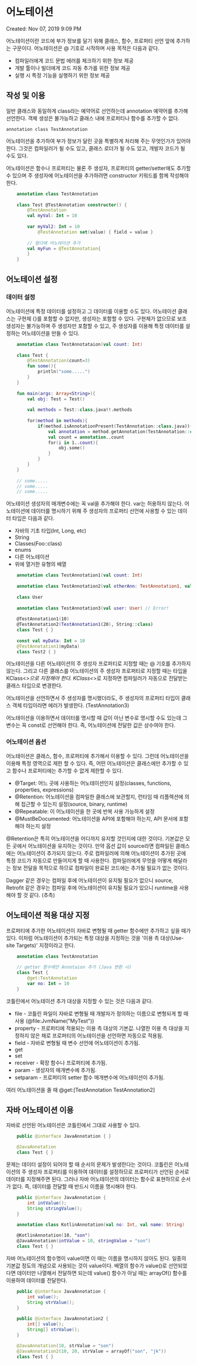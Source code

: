 # 어노테이션

Created: Nov 07, 2019 9:09 PM

어노테이션이란 코드에 부가 정보를 달기 위해 클래스, 함수, 프로퍼티 선언 앞에 추가하는 구문이다. 어노테이션은 @ 기호로 시작하며 사용 목적은 다음과 같다.

- 컴파일러에게 코드 문법 에러를 체크하기 위한 정보 제공
- 개발 툴이나 빌더에게 코드 자동 추가를 위한 정보 제공
- 실행 시 특정 기능을 실행하기 위한 정보 제공

## 작성 및 이용

일반 클래스와 동일하게 class라는 예약어로 선언하는데 annotation 예약어를 추가해 선언한다. 객체 생성은 불가능하고 클래스 내에 프로퍼티나 함수를 추가할 수 없다.

    annotation class TestAnnotation

어노테이션을 추가하여 부가 정보가 달린 곳을 특별하게 처리해 주는 무엇인가가 있어야 한다. 그것은 컴파일러가 될 수도 있고, 클래스 로더가 될 수도 있고, 개발자 코드가 될 수도 있다.

어노테이션은 함수나 프로퍼티는 물론 주 생성자, 프로퍼티의  getter/setter에도 추가할 수 있으며 주 생성자에 어노테이션을 추가하려면 constructor 키워드를 함께 작성해야 한다.
```kotlin
    annotation class TestAnnotation
    
    class Test @TestAnnotation constructor() {
    	@TestAnnotation
    	val myVal: Int = 10
    	
    	var myVal2: Int = 10
    		@TestAnnotation set(value) { field = value }
    
    	// 람다에 어노테이션 추가
    	val myFun = @TestAnnotation{
    	}
    }
```
## 어노테이션 설정

### 데이터 설정

어노테이션에 특정 데이터를 설정하고 그 데이터를 이용할 수도 있다. 어노테이션 클래스는 구현체 {}를 포함할 수 없지만, 생성자는 포함할 수 있다. 구현체가 없으므로 보조 생성자는 불가능하며 주 생성자만 포함할 수 있고, 주 생성자를 이용해 특정 데이터를 설정하는 어노테이션을 만들 수 있다.
```kotlin
    annotation class TestAnnotataion(val count: Int)
    
    class Test {
    	@TestAnnotation(count=3)
    	fun some(){
    		println("some.....")
    	}
    }
    
    fun main(args: Array<String>){
    	val obj: Test = Test()
    	
    	val methods = Test::class.java!!.methods
    
    	for(method in methods){
    		if(method.isAnnotationPresent(TestAnnotation::class.java)){
    			val annotation = method.getAnnotation(TestAnnotation::class.java)
    			val count = annotation..count
    			for(i in 1..count){
    				obj.some()
    			}
    		}
    	}
    }
    
    // some.....
    // some.....
    // some.....
```
어노테이션 생성자의 매개변수에는 꼭 val을 추가해야 한다. var는 허용하지 않는다. 어노테이션에 데이터를 명시하기 위해 주 생성자의 프로퍼티 선언에 사용할 수 있는 데이터 타입은 다음과 같다.

- 자바의 기초 타입(Int, Long, etc)
- String
- Classes(Foo::class)
- enums
- 다른 어노테이션
- 위에 열거한 유형의 배열
```kotlin
    annotation class TestAnnotation1(val count: Int)
    
    annotation class TestAnnotation2(val otherAnn: TestAnnotation1, val arg1: KClass<*>)
    
    class User
    
    annotation class TestAnnotation3(val user: User) // Error!
    
    @TestAnnotation1(10)
    @TestAnnotation2(TestAnnotation1(20), String::class)
    class Test { }
    
    const val myData: Int = 10
    @TestAnnotation1(myData)
    class Test2 { }
```
어노테이션을 다른 어노테이션의 주 생성자 프로퍼티로 지정할 때는 @ 기호를 추가하지 않는다. 그리고 다른 클래스를 어노테이션의 주 생성자 프로퍼티로 지정할 때는 타입을 KClass<*>으로 지정해야 한다. KClass<*>로 지정하면 컴파일러가 자동으로 전달받는 클래스 타입으로 변경한다.

어노테이션을 선언하면서 주 생성자를 명시했더라도, 주 생성자의 프로퍼티 타입이 클래스 객체 타입이라면 에러가 발생한다. (TestAnnotation3)

어노테이션을 이용하면서 데이터를 명시할 때 값이 아닌 변수로 명시할 수도 있는데 그 변수는 꼭 const로 선언해야 한다. 즉, 어노테이션에 전달한 값은 상수여야 한다.

### 어노테이션 옵션

어노테이션은 클래스, 함수, 프로퍼티에 추가해서 이용할 수 있다. 그런데 어노테이션을 이용해 특정 영역으로 제한 할 수 있다. 즉, 어떤 어노테이션은 클래스에만 추가할 수 있고 함수나 프로퍼티에는 추가할 수 없게 제한할 수 있다.

- @Target: 어느 곳에 사용하는 어노테이션인지 설정(classes, functions, properties, expressions)
- @Retention: 어노테이션을 컴파일한 클래스에 보관할지, 런타임 때 리플렉션에 의해 접근할 수 있는지 설정(source, binary, runtime)
- @Repeatable: 이 어노테이션을 한 곳에 반복 사용 가능하게 설정
- @MustBeDocumented: 어노테이션을 API에 포함해야 하는지, API 문서에 포함해야 하는지 설정

@Retention은 특히 어노테이션을 어디까지 유지할 것인지에 대한 것이다. 기본값은 모든 곳에서 어노테이션을 유지하는 것이다. 만약 옵션 값이 source라면 컴파일된 클래스에는 어노테이션이 추가되지 않는다. 주로 컴파일러에 의해 어노테이션이 추가된 곳에 특정 코드가 자동으로 만들어지게 할 때 사용한다. 컴파일러에게 무엇을 어떻게 해달라는 정보 전달을 목적으로 하므로 컴파일이 완료된 코드에는 추가될 필요가 없는 것이다.

Dagger 같은 경우는 컴파일 후에 어노테이션이 유지될 필요가 없으니 source, Retrofit 같은 경우는 컴파일 후에 어노테이션이 유지될 필요가 있으니 runtime을 사용해야 할 것 같다. (추측)

## 어노테이션 적용 대상 지정

프로퍼티에 추가한 어노테이션이 자바로 변형될 때 getter 함수에만 추가하고 싶을 때가 있다. 이처럼 어노테이션이 추가되는 특정 대상을 지정하는 것을 '이용 측 대상(Use-site Targets)' 지정이라고 한다.
```kotlin
    annotation class TestAnnotation
    
    // getter 함수에만 Annotaion 추가 (Java 변환 시)
    class Test {
    	@get:TestAnnotation
    	var no: Int = 10
    }
```
코틀린에서 어노테이션 추가 대상을 지정할 수 있는 것은 다음과 같다.

- file - 코틀린 파일이 자바로 변형될 때 개발자가 정의하는 이름으로 변형되게 할 때 사용 (@file:JvmName("MyTest"))
- property - 프로퍼티에 적용되는 이용 측 대상의 기본값. 나열한 이용 측 대상을 지정하지 않은 채로 프로퍼티의 어노테이션을 선언하면 자동으로 적용됨.
- field - 자바로 변형될 때 변수 선언에 어노테이션이 추가됨.
- get
- set
- receiver - 확장 함수나 프로퍼티에 추가됨.
- param - 생성자의 매개변수에 추가됨.
- setparam - 프로퍼티의 setter 함수 매개변수에 어노테이션이 추가됨.

여러 어노테이션을 줄 때 @get:[TestAnnotation TestAnnotation2]

## 자바 어노테이션 이용

자바로 선언된 어노테이션은 코틀린에서 그대로 사용할 수 있다.
```java
    public @interface JavaAnnotation { }
```
```kotlin
    @JavaAnnotation
    class Test { }
```
문제는 데이터 설정이 되어야 할 때 순서의 문제가 발생한다는 것이다. 코틀린은 어노테이션의 주 생성자 프로퍼티를 이용하여 데이터를 설정하므로 프로퍼티가 선언된 순서로 데이터를 지정해주면 된다. 그러나 자바 어노테이션의 데이터는 함수로 표현하므로 순서가 없다. 즉, 데이터를 전달할 때 반드시 이름을 명시해야 한다.
```java
    public @interface JavaAnnotation {
    	int intValue();
    	String stringValue();
    }
```
```kotlin
    annotation class KotlinAnnotation(val no: Int, val name: String)
    
    @KotlinAnnotation(10, "son")
    @JavaAnnotation(intValue = 10, stringValue = "son")
    class Test { }
```
자바 어노테이션의 함수명이 value이면 이 때는 이름을 명시하지 않아도 된다. 일종의 기본값 정도의 개념으로 사용되는 것이 value이다. 배열의 함수가 value()로 선언되었다면 데이터만 나열해서 전달하면 되는데 value() 함수가 아닐 때는 arrayOf() 함수를 이용하여 데이터를 전달한다.
```java
    public @interface JavaAnnotation {
    	int value();
    	String strValue();
    }
    
    public @interface JavaAnnotation2 {
    	int[] value();
    	String[] strValue();
    }
```
```kotlin
    @JavaAnnotation(10, strValue = "son")
    @JavaAnnotation2(10, 20, strValue = arrayOf("son", "jk"))
    class Test { }
```